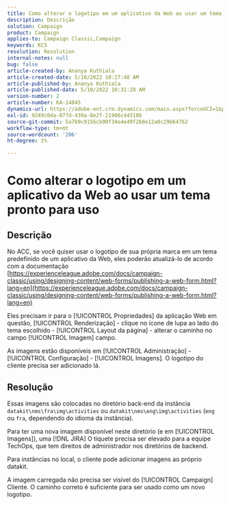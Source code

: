 ```yaml
---
title: Como alterar o logotipo em um aplicativo da Web ao usar um tema pronto para uso
description: Descrição
solution: Campaign
product: Campaign
applies-to: Campaign Classic,Campaign
keywords: KCS
resolution: Resolution
internal-notes: null
bug: false
article-created-by: Ananya Kuthiala
article-created-date: 5/10/2022 10:27:48 AM
article-published-by: Ananya Kuthiala
article-published-date: 5/10/2022 10:31:28 AM
version-number: 2
article-number: KA-14045
dynamics-url: https://adobe-ent.crm.dynamics.com/main.aspx?forceUCI=1&pagetype=entityrecord&etn=knowledgearticle&id=bae753d3-4bd0-ec11-a7b5-0022480a8e40
exl-id: 9249c0da-077d-439a-8e2f-21906c44310b
source-git-commit: 5a7b9c9156cb90f34e4e49f268e12a0c29b64762
workflow-type: tm+mt
source-wordcount: '206'
ht-degree: 1%

---
```


# Como alterar o logotipo em um aplicativo da Web ao usar um tema pronto para uso

## Descrição


No ACC, se você quiser usar o logotipo de sua própria marca em um tema predefinido de um aplicativo da Web, eles poderão atualizá-lo de acordo com a documentação [https://experienceleague.adobe.com/docs/campaign-classic/using/designing-content/web-forms/publishing-a-web-form.html?lang=en](https://experienceleague.adobe.com/docs/campaign-classic/using/designing-content/web-forms/publishing-a-web-form.html?lang=en)

Eles precisam ir para o [!UICONTROL Propriedades] da aplicação Web em questão, [!UICONTROL Renderização] - clique no ícone de lupa ao lado do tema escolhido - [!UICONTROL Layout da página] - alterar o caminho no campo [!UICONTROL Imagem] campo.

As imagens estão disponíveis em [!UICONTROL Administração] - [!UICONTROL Configuração] - [!UICONTROL Imagens]. O logotipo do cliente precisa ser adicionado lá.


## Resolução


Essas imagens são colocadas no diretório back-end da instância `datakit\nms\fra\img\activities` ou `datakit\nms\eng\img\activities` (`eng` ou `fra`, dependendo do idioma da instância).

Para ter uma nova imagem disponível neste diretório (e em [!UICONTROL Imagens]), uma [!DNL JIRA] O tíquete precisa ser elevado para a equipe TechOps, que tem direitos de administrador nos diretórios de backend.

Para instâncias no local, o cliente pode adicionar imagens ao próprio datakit.

A imagem carregada não precisa ser visível do [!UICONTROL Campaign] Cliente. O caminho correto é suficiente para ser usado como um novo logotipo.
